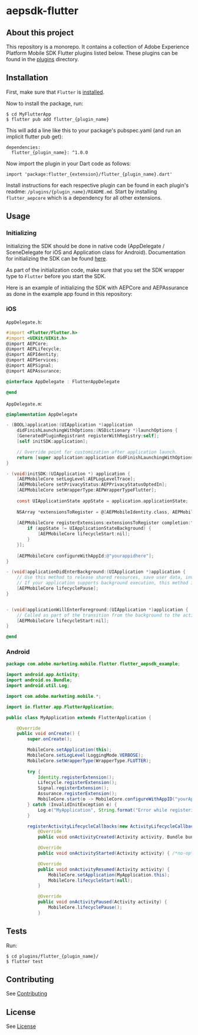 # aepsdk-flutter

## About this project

This repository is a monorepo. It contains a collection of Adobe Experience Platform Mobile SDK Flutter plugins listed below. These plugins can be found in the [plugins](./plugins) directory.

## Installation

First, make sure that `Flutter` is [installed](https://docs.flutter.dev/get-started/install).

Now to install the package, run:

```
$ cd MyFlutterApp
$ flutter pub add flutter_{plugin_name}
```

This will add a line like this to your package's pubspec.yaml (and run an implicit flutter pub get):

```
dependencies:
  flutter_{plugin_name}: ^1.0.0
```

Now import the plugin in your Dart code as follows:

```
import 'package:flutter_{extension}/flutter_{plugin_name}.dart'
```

Install instructions for each respective plugin can be found in each plugin's readme: `/plugins/{plugin_name}/README.md`. Start by installing `flutter_aepcore` which is a dependency for all other extensions.

## Usage

### Initializing

Initializing the SDK should be done in native code (AppDelegate / SceneDelegate for iOS and Application class for Android). Documentation for initializing the SDK can be found [here](https://aep-sdks.gitbook.io/docs/getting-started/get-the-sdk#2-add-initialization-code).

As part of the initialization code, make sure that you set the SDK wrapper type to `Flutter` before you start the SDK.

Here is an example of initializing the SDK with AEPCore and AEPAssurance as done in the example app found in this repository:

### iOS

`AppDelegate.h`:

```objectivec
#import <Flutter/Flutter.h>
#import <UIKit/UIKit.h>
@import AEPCore;
@import AEPLifecycle;
@import AEPIdentity;
@import AEPServices;
@import AEPSignal;
@import AEPAssurance;

@interface AppDelegate : FlutterAppDelegate

@end

```

`AppDelegate.m`:

```objectivec
@implementation AppDelegate

- (BOOL)application:(UIApplication *)application
    didFinishLaunchingWithOptions:(NSDictionary *)launchOptions {
    [GeneratedPluginRegistrant registerWithRegistry:self];
    [self initSDK:application];

    // Override point for customization after application launch.
    return [super application:application didFinishLaunchingWithOptions:launchOptions];
}

- (void)initSDK:(UIApplication *) application {
    [AEPMobileCore setLogLevel:AEPLogLevelTrace];
    [AEPMobileCore setPrivacyStatus:AEPPrivacyStatusOptedIn];
    [AEPMobileCore setWrapperType:AEPWrapperTypeFlutter];
    
    const UIApplicationState appState = application.applicationState;
    
    NSArray *extensionsToRegister = @[AEPMobileIdentity.class, AEPMobileLifecycle.class, AEPMobileSignal.class, AEPMobileAssurance.class];
    
    [AEPMobileCore registerExtensions:extensionsToRegister completion:^{
        if (appState != UIApplicationStateBackground) {
            [AEPMobileCore lifecycleStart:nil];
        }
    }];
    
    [AEPMobileCore configureWithAppId:@"yourappidhere"];
}

- (void)applicationDidEnterBackground:(UIApplication *)application {
    // Use this method to release shared resources, save user data, invalidate timers, and store enough application state information to restore your application to its current state in case it is terminated later.
    // If your application supports background execution, this method is called instead of applicationWillTerminate: when the user quits.
    [AEPMobileCore lifecyclePause];
}


- (void)applicationWillEnterForeground:(UIApplication *)application {
    // Called as part of the transition from the background to the active state; here you can undo many of the changes made on entering the background.
    [AEPMobileCore lifecycleStart:nil];
}

@end
```

### Android

```java
package com.adobe.marketing.mobile.flutter.flutter_aepsdk_example;

import android.app.Activity;
import android.os.Bundle;
import android.util.Log;

import com.adobe.marketing.mobile.*;

import io.flutter.app.FlutterApplication;

public class MyApplication extends FlutterApplication {

    @Override
    public void onCreate() {
        super.onCreate();

        MobileCore.setApplication(this);
        MobileCore.setLogLevel(LoggingMode.VERBOSE);
        MobileCore.setWrapperType(WrapperType.FLUTTER);
        
        try {
            Identity.registerExtension();
            Lifecycle.registerExtension();
            Signal.registerExtension();
            Assurance.registerExtension();
            MobileCore.start(o -> MobileCore.configureWithAppID("yourAppId"));
        } catch (InvalidInitException e) {
            Log.e("MyApplication", String.format("Error while registering extensions %s", e.getLocalizedMessage()));
        }

        registerActivityLifecycleCallbacks(new ActivityLifecycleCallbacks() {
            @Override
            public void onActivityCreated(Activity activity, Bundle bundle) { /*no-op*/ }

            @Override
            public void onActivityStarted(Activity activity) { /*no-op*/ }

            @Override
            public void onActivityResumed(Activity activity) {
                MobileCore.setApplication(MyApplication.this);
                MobileCore.lifecycleStart(null);
            }

            @Override
            public void onActivityPaused(Activity activity) {
                MobileCore.lifecyclePause();
            }
```

## Tests

Run:

```
$ cd plugins/flutter_{plugin_name}/
$ flutter test
```

## Contributing

See [Contributing](CONTRIBUTING.md)

## License

See [License](LICENSE)
